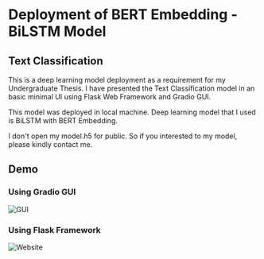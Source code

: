 # Deployment of BERT Embedding - BiLSTM Model

## Text Classification 
This is a deep learning model deployment as a requirement for my Undergraduate Thesis. I have presented the Text Classification model in an basic minimal UI using Flask Web Framework and Gradio GUI. 

This model was deployed in local machine. Deep learning model that I used is BiLSTM with BERT Embedding. 

I don't open my model.h5 for public. So if you interested to my model, please kindly contact me.

## Demo 
### Using Gradio GUI
![GUI](https://user-images.githubusercontent.com/57980125/219068769-d2c57bf0-2ab2-4ada-949d-72580284af34.gif)
### Using Flask Framework
![Website](https://user-images.githubusercontent.com/57980125/219068775-b6dc8762-f4bb-46a6-b0f2-5302379d1aa9.gif)

